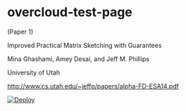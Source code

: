 overcloud-test-page
===================
(Paper 1)

Improved Practical Matrix Sketching with Guarantees

Mina Ghashami, Amey Desai, and Jeff M. Phillips

University of Utah

http://www.cs.utah.edu/~jeffp/papers/alpha-FD-ESA14.pdf

[![Deploy](https://dl.dropboxusercontent.com/u/85879/docker.png)](http://pc32.utahddc.geniracks.net/cgi-bin/yoko.cgi?155.99.144.46:5000/esa)
